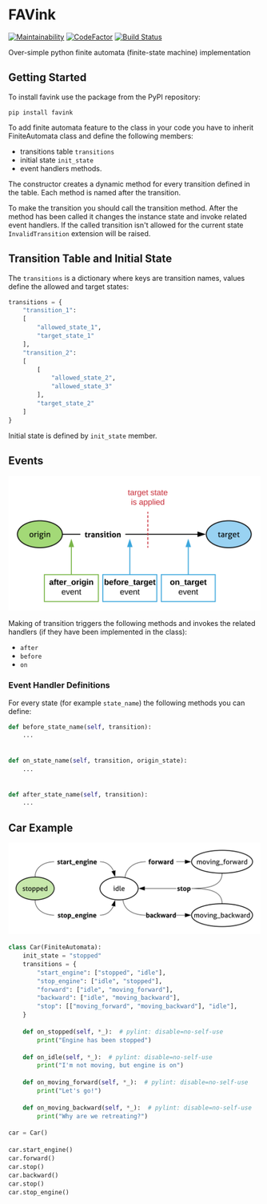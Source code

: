 # FAVink

[![Maintainability](https://api.codeclimate.com/v1/badges/7134fd6ab3adcd626ac9/maintainability)](https://codeclimate.com/github/k-vinogradov/favink/maintainability)
[![CodeFactor](https://www.codefactor.io/repository/github/k-vinogradov/favink/badge)](https://www.codefactor.io/repository/github/k-vinogradov/favink)
[![Build Status](https://travis-ci.org/k-vinogradov/favink.svg?branch=master)](https://travis-ci.org/k-vinogradov/favink)

Over-simple python finite automata (finite-state machine) implementation

## Getting Started

To install favink use the package from the PyPI repository:

    pip install favink

To add finite automata feature to the class in your code you have to inherit
FiniteAutomata class and define the following members:

- transitions table `transitions`
- initial state `init_state`
- event handlers methods.

The constructor creates a dynamic method for every transition defined
in the table. Each method is named after the transition.

To make the transition you should call the transition method. After the method
has been called it changes the instance state and invoke related event handlers.
If the called transition isn't allowed for the current state `InvalidTransition`
extension will be raised.

## Transition Table and Initial State

The `transitions` is a dictionary where keys are transition names,
values define the allowed and target states:

```Python
transitions = {
    "transition_1":
    [
        "allowed_state_1",
        "target_state_1"
    ],
    "transition_2":
    [
        [
            "allowed_state_2",
            "allowed_state_3"
        ],
        "target_state_2"
    ]
}
```

Initial state is defined by `init_state` member.

## Events

![Transition Life Cycle](./docs/images/lifecycle.svg)

Making of transition triggers the following methods and invokes the related handlers
(if they have been implemented in the class):

- `after`
- `before`
- `on`

### Event Handler Definitions

For every state (for example `state_name`) the following methods you can define:

```Python
def before_state_name(self, transition):
    ...


def on_state_name(self, transition, origin_state):
    ...


def after_state_name(self, transition):
    ...
```

## Car Example

![Transition Life Cycle](./docs/images/car.svg)

```Python
class Car(FiniteAutomata):
    init_state = "stopped"
    transitions = {
        "start_engine": ["stopped", "idle"],
        "stop_engine": ["idle", "stopped"],
        "forward": ["idle", "moving_forward"],
        "backward": ["idle", "moving_backward"],
        "stop": [["moving_forward", "moving_backward"], "idle"],
    }

    def on_stopped(self, *_):  # pylint: disable=no-self-use
        print("Engine has been stopped")

    def on_idle(self, *_):  # pylint: disable=no-self-use
        print("I'm not moving, but engine is on")

    def on_moving_forward(self, *_):  # pylint: disable=no-self-use
        print("Let's go!")

    def on_moving_backward(self, *_):  # pylint: disable=no-self-use
        print("Why are we retreating?")

car = Car()

car.start_engine()
car.forward()
car.stop()
car.backward()
car.stop()
car.stop_engine()
```
